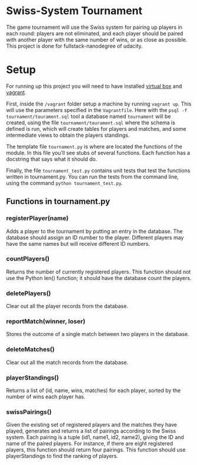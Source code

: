 Swiss-System Tournament 
=============

The game tournament will use the Swiss system for pairing up players in each round: players are not eliminated, and each player should be paired with another player with the same number of wins, or as close as possible. This project is done for fullstack-nanodegree of udacity.

# Setup
For running up this project you will need to have installed [virtual box](https://www.virtualbox.org/) and [vagrant](https://www.vagrantup.com/).

First, inside the `/vagrant` folder setup a machine by running `vagrant up`. This will use the parameters specified in the `Vagrantfile`.
Here with the `psql -f tournament/tourament.sql` tool a database named `tournament` will be created, using the file `tournament/tourament.sql` where the schema is defined is run, which will create tables for players and matches, and some intermediate views to obtain the players standings.

The template file `tournament.py` is where are located the functions of the module. In this file you’ll see stubs of several functions. Each function has a docstring that says what it should do.

Finally, the file `tournament_test.py` contains unit tests that test the functions written in tournament.py. You can run the tests from the command line, using the command `python tournament_test.py`.


## Functions in tournament.py

### registerPlayer(name)
Adds a player to the tournament by putting an entry in the database. The database should assign an ID number to the player. Different players may have the same names but will receive different ID numbers.

### countPlayers()
Returns the number of currently registered players. This function should not use the Python len() function; it should have the database count the players.

### deletePlayers()
Clear out all the player records from the database.

### reportMatch(winner, loser)
Stores the outcome of a single match between two players in the database.

### deleteMatches()
Clear out all the match records from the database.

### playerStandings()
Returns a list of (id, name, wins, matches) for each player, sorted by the number of wins each player has.

### swissPairings()
Given the existing set of registered players and the matches they have played, generates and returns a list of pairings according to the Swiss system. Each pairing is a tuple (id1, name1, id2, name2), giving the ID and name of the paired players. For instance, if there are eight registered players, this function should return four pairings. This function should use playerStandings to find the ranking of players.
